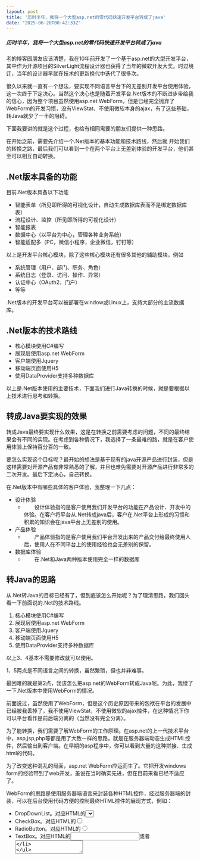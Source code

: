 ```yaml
---
layout: post
title: '历时半年，我将一个大型asp.net的零代码快速开发平台转成了java'
date: "2025-06-20T00:42:33Z"
---
```

##### 历时半年，我将一个大型asp.net的零代码快速开发平台转成了java

老的博客园朋友应该清楚，我在10年前开发了一个基于asp.net的大型开发平台，其中作为开源项目的SilverLight流程设计器也获得了当年的微软开发大奖。时过境迁，当年的设计器早就在技术的更新换代中迭代了很多次。

很久以来就一直有一个想法，要实现不同语言平台下的无差别开发平台使用体验，这一次终于下定决心。当然这个决心也是随着开发平台.Net版本的不断进步带给我的信心，因为整个项目虽然使用asp.net WebForm，但是已经完全抛弃了WebForm的开发习惯，没有ViewStat、不使用微软本身的ajax，有了这些基础，转Java就少了一半的阻碍。

下面我要讲的就是这个过程，也给有相同需要的朋友们提供一种思路。

在开始之前，需要先介绍一个.Net版本的基本功能和技术路线，然后就 开始我们的转换之路，最后我们可以看到一个在两个平台上无差别体验的开发平台，他们甚至可以相互自动转换。

.Net版本具备的功能
-----------

目前.Net版本具备以下功能

*   智能表单（所见即所得的可视化设计，自动生成数据库表而不是绑定数据库表）
*   流程设计、监控（所见即所得的可视化设计）
*   智能报表
*   数据中心（以平台为中心，管理各种业务系统）
*   智能适配多（PC，微信小程序，企业微信，钉钉等）

以上是开发平台核心模块，除了这些核心模块还有很多其他的辅助模块，例如

*   系统管理（用户、部门、职务、角色）
*   系统日志（登录、访问、操作、异常）
*   认证中心（OAuth2，门户）
*   等等

.Net版本的开发平台可以被部署在window或Linux上，支持大部分的主流数据库。

.Net版本的技术路线
-----------

*   核心模块使用C#编写
*   展现层使用asp.net WebForm
*   客户端使用Jquery
*   移动端页面使用H5
*   使用DataProvider支持多种数据库

以上是.Net版本使用的主要技术，下面我们进行Java转换的时候，就是要根据以上技术进行思考和转换。

转成Java要实现的效果
------------

转成Java最终要实现什么效果，这是在转换之前需要考虑的问题，不同的最终结果会有不同的实现。在考虑到各种情况下，我选择了一条最难的路，就是在客户使用体验上保持百分百的一致。

要怎么实现这个目标呢？最开始的想法是基于现有的java开源产品进行封装，但是这样需要对开源产品有非常熟悉的了解，并且也难免需要对开源产品进行非常多的二次开发。最后下定决心，自己转换。

在.Net版本中有哪些具体的客户体验，我整理一下几点：

*   设计体验
    *   　　设计体验指的是客户使用我们开发平台的功能在产品设计、开发中的体验。在客户将平台从.Net转成java后，客户在.Net平台上形成的习惯和积累的知识会在java平台上无差别的使用。
*   产品体验
    *   　　产品体验指的是客户使用我们平台开发出来的产品交付给最终使用人后，使用人在不同平台上的使用经验也会无差别的保留。
*   数据库体验
    *   　　在.Net和Java两种版本使用完全一样的数据库

转Java的思路
--------

从.Net转Java的目标已经有了，但到底该怎么开始呢？为了理清思路，我们回头看一下前面说的.Net的技术路线。

1.  核心模块使用C#编写
2.  展现层使用asp.net WebForm
3.  客户端使用Jquery
4.  移动端页面使用H5
5.  使用DataProvider支持多种数据库

以上3、4基本不需要修改就可以使用。

1、5两点是不同语言之间的转换，虽然繁琐，但也并非难事。

最困难的就是第2点，我该怎么把asp.net的WebForm转成Java呢。为此，我缕了一下.Net版本中使用WebForm的情况。

前面说过，虽然使用了WebForm，但是这个历史原因带来的包袱在平台的发展中已经被我丢掉了，我不使用ViewStat，不使用微软的ajax控件，在这种情况下你可以平台看作是前后端分离的（当然没有完全分离）。

为了能转换，我们需要了解WebForm的工作原理。在asp.net的上一代技术平台中，asp,jsp,php等都是用了大致一样的思路，就是在服务器端动态生成HTML控件，然后输出到客户端。在早期的asp程序中，你可以看到大量的这种拼接、生成html的代码。

为了改变这种混乱的局面，asp.net WebForm应运而生了。它把开发windows form的经验带到了web开发，虽说在当时确实先进，但在目前来看已经不适应了。

WebForm的思路是使用服务器端语言来封装各种HTML控件，经过服务器端的封装，可以在后台使用代码方便的控制最终HTML控件的展现方式，例如：

*   DropDownList。对应HTML的<select></select>
*   CheckBox。对应HTML的<input type="checkbox"/>
*   RadioButton。对应HTML的<input type="radio"/>
*   TextBox。对应HTML的<input type="input"/>或者<textarea/>

等等，每一个HTML控件都可以找到WebForm的对应项。每一个控件经过服务器的渲染，最终以HTML控件的形式输出。

有了这些了解后，我有一个大胆的想法，就是用Java来实现.Net平台中的各种服务器控件，并保持WebForm的控件生命周期管理。之所以这么做，是为了保持WebForm中我写的大量的逻辑 都能在Java中被保持（因为有些逻辑代码的写法我已经搞不懂最初的想法了）。最终，我完成了以下.Net控件的Java实现（这个只是.Net平台下我用到的控件，并不是全部.Net控件）。

![](https://img2024.cnblogs.com/blog/41/202506/41-20250619130717401-1656911147.png)

除了以上控件之外，还有一些.Net中没有Java对应的类，比较重要的是DataSet和DataTable。当然还有一些其他很多的不是很关键类的转换，都花了不少力气。

有了这些控件后，我写了一个类似asp.net中的控件生命周期管理类，最终在tomcat中能运行起来一个类似WebForm生命周期管理、以各种服务器控件渲染来生成HTML的java程序，并且这个程序的运行结果和.net完全保持一致，这样我的各种客户端各种js脚本也都基本保持不变，当然我也写了一些js配合类脚本来保证到达和.Net完全一致的效果。

 在这个过程中，我主要用到了一个工具：

_**CSharptToJavaConverter**_

这个工具帮我做了很多非脑力工作，在这个工具帮我将.Net转成Java后，我在这个基础上进行修改工作。

以上是整个转换工作的主要部分，除了这些还有一些其他的零碎工作，主要 是解决在Java中没有对应.Net实现的部分。

最终产品
----

最终，我完成了一个asp.net WebForm的大型产品转成Java的实现。现在两个平台有以下的共同点：

*   完全一致的客户使用体验，如果你不注意浏览器的url地址，完全看不出是两套产品
*   两个平台可以连接 同一个数据

除了以上共同点，这两个平台的产品代码还可以相互转换。

例如：我用.Net平台设计出来的各种模块，可以通过中间适配器转成java的实现，这个过程是自动的。

结尾
--

以现在的眼光来看，一个.Net和Java实现相同功能的产品并非难事。但在十几年前，我没有想到会做java的实现，并且不幸的是，我用了asp.net WebForm这个当时看起来很先进的asp的下一代产品。

经过这样的转化后，在java实现中，HTML控件以类的方式呈现，并且经过生命周期 的优化，所能达到的性能指标比.Net版本高出好几倍。

\========================================================

[比sharepoint更强大的表单功能，图形化的流程设计，与asp.net完美结合，支持vs.net编程扩展](http://www.shareidea.net/?comefrom=qianming)

\========================================================

posted on 2025-06-19 13:37  [chegan](https://www.cnblogs.com/chegan)  阅读(931)  评论(16)    [收藏](javascript:void\(0\))  [举报](javascript:void\(0\))